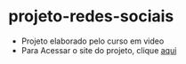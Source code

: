# projeto-redes-sociais
- Projeto elaborado pelo curso em video
- Para Acessar o site do projeto, clique [aqui](https://projetoredessociais.netlify.app/)
